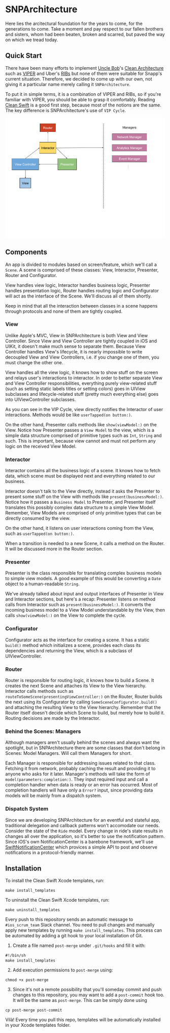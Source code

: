 # SNPArchitecture

Here lies the arcitectural foundation for the years to come, for the generations to come. Take a moment and pay respect to our fallen brothers and sisters, whom had been beaten, broken and scarred, but paved the way on which we tread today.

## Quick Start

There have been many efforts to implement [Uncle Bob](https://en.wikipedia.org/wiki/Robert_Cecil_Martin)'s [Clean Architecture](https://8thlight.com/blog/uncle-bob/2012/08/13/the-clean-architecture.html) such as [VIPER](https://www.objc.io/issues/13-architecture/viper/) and Uber's [RIBs](https://github.com/uber/RIBs) but none of them were suitable for Snapp's current situation. Therefore, we decided to come up with our own, not giving it a particular name merely calling it `SNPArchitecture`.

To put it in simple terms, it is a combination of VIPER and RIBs, so if you're familiar with VIPER, you should be able to grasp it comfortably. Reading [Clean Swift](http://clean-swift.com/clean-swift-ios-architecture) is a good first step, because most of the notions are the same.
The key difference is SNPArchitecture's use of `VIP Cycle`.

![VIP Cycle](screens/VIP-Cycle.png)

## Components

An app is divided to modules based on screen/feature, which we'll call a `Scene`. A scene is comprised of these classes: View, Interactor, Presenter, Router and Configurator.

View handles view logic, Interactor handles business logic, Presenter handles presentation logic, Router handles routing logic and Configurator will act as the interface of the Scene. We'll discuss all of them shortly.

Keep in mind that all the interaction between classes in a scene happens through protocols and none of them are tightly coupled. 

### View

Unlike Apple's MVC, View in SNPArchitecture is both View and View Controller. Since View and View Controller are tightly coupled in iOS and UIKit, it doesn't make much sense to separate them. Because View Controller handles View's lifecycle, it is nearly impossible to write decoupled View and View Controllers, i.e. if you change one of them, you must change the other one.

View handles all the view logic, it knows how to show stuff on the screen and relays user's interactions to interactor. In order to better separate View and View Controller responsibilities, everything purely view-related stuff (such as setting static labels titles or setting colors) goes in UIView subclasses and lifecycle-related stuff (pretty much everything else) goes into UIViewController subclasses.

As you can see in the VIP Cycle, view directly notifies the Interactor of user interactions. Methods would be like `userTapped(on button:)`.

On the other hand, Presenter calls methods like `show(viewModel:)` on the View. Notice how Presenter passes a `View Model` to the view, which is a simple data structure comprised of primitive types such as `Int`, `String` and such. This is important, because view cannot and must not perform any logic on the received View Model. 

### Interactor

Interactor contains all the business logic of a scene. It knows how to fetch data, which scene must be displayed next and everything related to our business.

Interactor doesn't talk to the View directly, instead it asks the Presenter to present some stuff on the View with methods like `present(businessModel:)`. Notice how it passes a `Business Model` to Presenter, and Presenter itself translates this possibly complex data structure to a simple View Model. Remember, View Models are comprised of only primitive types that can be directly consumed by the view. 

On the other hand, it listens on user interactions coming from the View, such as `userTapped(on button:)`.

When a transition is needed to a new Scene, it calls a method on the Router. It will be discussed more in the Router section. 

### Presenter

Presenter is the class responsible for translating complex business models to simple view models. A good example of this would be converting a `Date` object to a human-readable `String`.

We've already talked about input and output interfaces of Presenter in View and Interactor sections, but here's a recap: Presenter listens on method calls from Interactor such as `present(businessModel:)`. It converts the incoming business model to a View Model understandable by the View, then calls `show(viewModel:)` on the View to complete the cycle.

### Configurator

Configurator acts as the interface for creating a scene. It has a static `build()` method which initializes a scene, provides each class its dependencies and returning the View, which is a subclass of UIViewController.

### Router

Router is responsible for routing logic, it knows how to build a Scene. It creates the next Scene and attaches its View to the View hierarchy. Interactor calls methods such as `routeToSomeScene(presentingViewController:)` on the Router, Router builds the next using its Configurator by calling `SomeSceneConfigurator.build()` and attaching the resulting View to the View hierarchy. Remember that the Router itself doesn't decide which Scene to build, but merely how to build it. Routing decisions are made by the Interactor. 

### Behind the Scenes: Managers

Although managers aren't usually behind the scenes and always want the spotlight, but in SNPArchitecture there are some classes that don't belong in Scenes: Model Managers. Will call them Managers for short. 

Each Manager is responsible for addressing issues related to that class. Fetching it from network, probably caching the result and providing it to anyone who asks for it later. Manager's methods will take the form of `model(parameters:completion:)`. They input required input and call a completion handler when data is ready or an error has occurred. Most of completion handlers will have only a `Error?` input, since providing data models will be mainly from a dispatch system.

### Dispatch System

Since we are developing SNPArchitecture for an eventful and stateful app, traditional delegation and callback patterns won't accomodate our needs. Consider the state of the `Ride` model. Every change in ride's state results in changes all over the application, so it's better to use the notification pattern. Since iOS's own NotificationCenter is a barebone framework, we'll use [SwiftNotificationCenter](https://cocoapods.org/pods/SwiftNotificationCenter) which provices a simple API to post and observe notifications in a protocol-friendly manner. 

## Installation

To install the Clean Swift Xcode templates, run:

```
make install_templates
```

To uninstall the Clean Swift Xcode templates, run:

```
make uninstall_templates
```

Every push to this repository sends an automatic message to `#ios_scrum_team` Slack channel. You need to pull changes and manually apply new templates by running `make install_templates`. This process can be automated by adding a git hook to your local installation of Git.

1. Create a file named `post-merge` under `.git/hooks` and fill it with:

```
#!/bin/sh
make install_templates
```

2. Add execution permissions to `post-merge` using:
```
chmod +x post-merge
```

3. Since it's not a remote possibility that you'll someday commit and push changes to this repository, you may want to add a `post-commit` hook too. It will be the same as `post-merge`. This can be simply done using

```
cp post-merge post-commit
```

Vilà! Every time you pull this repo, templates will be automatically installed in your Xcode templates folder.
